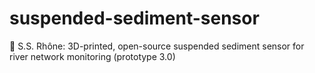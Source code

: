 # suspended-sediment-sensor
:ocean: S.S. Rhône: 3D-printed, open-source suspended sediment sensor for river network monitoring (prototype 3.0)
